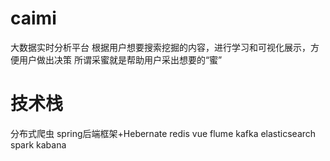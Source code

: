 # caimi
  大数据实时分析平台
  根据用户想要搜索挖掘的内容，进行学习和可视化展示，方便用户做出决策
  所谓采蜜就是帮助用户采出想要的“蜜”
  
# 技术栈
  分布式爬虫
  spring后端框架+Hebernate
  redis
  vue
  flume
  kafka
  elasticsearch
  spark
  kabana
  